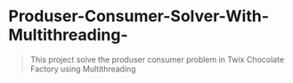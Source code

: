 # Produser-Consumer-Solver-With-Multithreading-
> This project solve the produser consumer problem in Twix Chocolate Factory using Multithreading
